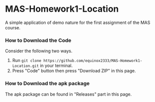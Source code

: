 # MAS-Homework1-Location
A simple application of demo nature for the first assignment of the MAS course. 

### How to Download the Code
Consider the following two ways.
1. Run `git clone https://github.com/equinox2333/MAS-Homework1-Location.git` in your terminal.
2. Press "Code" button then press "Download ZIP" in this page.

### How to Download the apk package
The apk package can be found in "Releases" part in this page.
